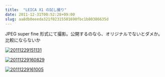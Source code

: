 ```yaml
---
title:  "LEICA X1 の試し撮り"
date: 2011-12-31T00:52:28+09:00
slug: aa8db0eeeda321f02315501690fbc1b80386635d
---
```

JPEG super fine 形式にて撮影。公開するのなら、オリジナルでないとダメか。比較にならないか

<a href="http://f.hatena.ne.jp/qtakamitsu/20111229151131"><img src="http://img.f.hatena.ne.jp/images/fotolife/q/qtakamitsu/20111229/20111229151131.jpg" alt="20111229151131"></a>

<a href="http://f.hatena.ne.jp/qtakamitsu/20111229160829"><img src="http://img.f.hatena.ne.jp/images/fotolife/q/qtakamitsu/20111229/20111229160829.jpg" alt="20111229160829"></a>

<a href="http://f.hatena.ne.jp/qtakamitsu/20111229161005"><img src="http://img.f.hatena.ne.jp/images/fotolife/q/qtakamitsu/20111229/20111229161005.jpg" alt="20111229161005"></a>
